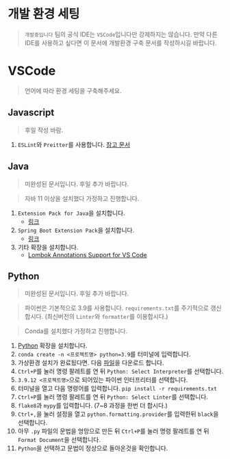 # 개발 환경 세팅

> `개발중입니다` 팀의 공식 IDE는 `VSCode`입니다만 강제하지는 않습니다. 
> 만약 다른 IDE를 사용하고 싶다면 이 문서에 개발환경 구축 문서를 작성하시길 바랍니다.

# VSCode

> 언어에 따라 환경 세팅을 구축해주세요.

## Javascript

> 후일 작성 바람.

1. `ESLint`와 `Preitter`를 사용합니다. [참고 문서](https://veggie-garden.tistory.com/13)

## Java

> 미완성된 문서입니다. 후일 추가 바랍니다.

> 자바 11 이상을 설치했다 가정하고 진행합니다.

1. `Extension Pack for Java`을 설치합니다.
    - [링크](https://marketplace.visualstudio.com/items?itemName=vscjava.vscode-java-pack)
2. `Spring Boot Extension Pack`을 설치합니다.
    - [링크](https://marketplace.visualstudio.com/items?itemName=Pivotal.vscode-boot-dev-pack)
3. 기타 확장을 설치합니다.
    - [Lombok Annotations Support for VS Code](https://marketplace.visualstudio.com/items?itemName=vscjava.vscode-lombok)


## Python

> 미완성된 문서입니다. 후일 추가 바랍니다.

> 파이썬은 기본적으로 3.9를 사용합니다. `requirements.txt`를 주기적으로 갱신합시다. (최신버전의 `Linter`와 `formatter`를 이용합시다.)

> Conda를 설치했다 가정하고 진행합니다.

1. [Python](https://marketplace.visualstudio.com/items?itemName=ms-python.python) 확장을 설치합니다.
2. `conda create -n <프로젝트명> python=3.9`를 터미널에 입력합니다.
3. 가상환경 설치가 완료됬다면. 다음 [파일](env\requirements.txt)을 다운로드 합니다.
4. `Ctrl+P`를 눌러 명령 팔레트를 연 뒤 `Python: Select Interpreter`를 선택합니다.
5. `3.9.12 <프로젝트명>`으로 되어있는 파이썬 인터프리터를 선택합니다.
6. 터미널을 열고 다음 명령어를 입력합니다. `pip install -r requirements.txt`
7. `Ctrl+P`를 눌러 명령 팔레트를 연 뒤 `Python: Select Linter`를 선택합니다.
8. `flake8`과 `mypy`를 입력합니다. (7~8 과정을 한번 더 합시다.)
9. `Ctrl+,`을 눌러 설정을 열고 `python.formatting.provider`를 입력한뒤 `black`을 선택합니다.
10. 아무 `.py` 파일의 문법을 엉망으로 만든 뒤 `Ctrl+P`를 눌러 명령 팔레트를 연 뒤 `Format Document`을 선택합니다.
11. `Python`을 선택하고 문법이 정상으로 돌아온것을 확인합니다.
